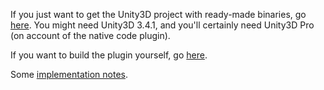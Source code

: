 If you just want to get the Unity3D project with ready-made binaries, go [here](Unity3DProject.md). You might need Unity3D 3.4.1, and you'll certainly need Unity3D Pro (on account of the native code plugin).

If you want to build the plugin yourself, go [here](Building.md).

Some [implementation notes](ImplementationNotes.md).